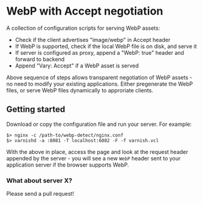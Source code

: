 # WebP with Accept negotiation

A collection of configuration scripts for serving WebP assets:

- Check if the client advertises "image/webp" in Accept header
- If WebP is supported, check if the local WebP file is on disk, and serve it
- If server is configured as proxy, append a "WebP: true" header and forward to backend
- Append "Vary: Accept" if a WebP asset is served

Above sequence of steps allows transparent negotiation of WebP assets - no need to modify your existing applications. Either pregenerate the WebP files, or serve WebP files dynamically to approriate clients.

## Getting started

Download or copy the configuration file and run your server. For example:

```
$> nginx -c /path-to/webp-detect/nginx.conf
$> varnishd -a :8081 -T localhost:6082 -F -f varnish.vcl
```

With the above in place, access the page and look at the request header appended by the server - you will see a new `WebP` header sent to your application server if the browser supports WebP.

### What about server X?

Please send a pull request!
